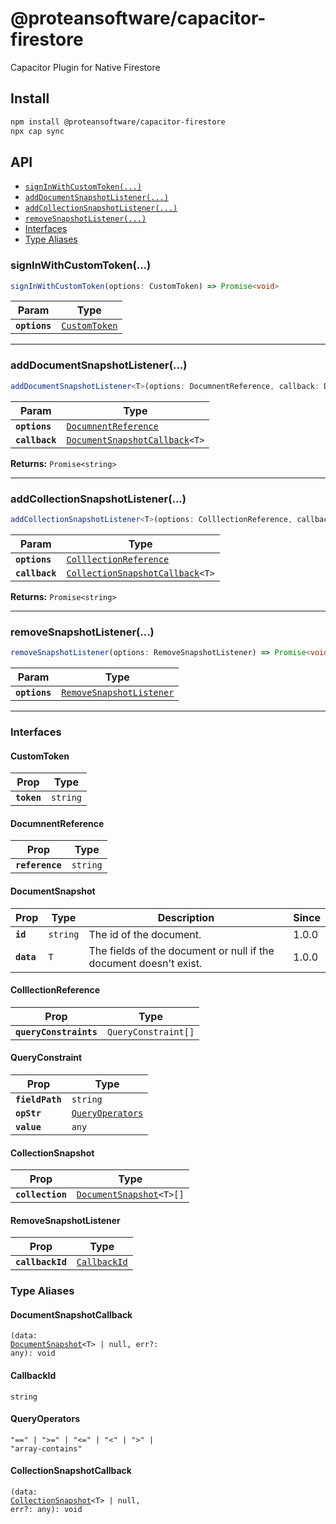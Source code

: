 # @proteansoftware/capacitor-firestore

Capacitor Plugin for Native Firestore

## Install

```bash
npm install @proteansoftware/capacitor-firestore
npx cap sync
```

## API

<docgen-index>

* [`signInWithCustomToken(...)`](#signinwithcustomtoken)
* [`addDocumentSnapshotListener(...)`](#adddocumentsnapshotlistener)
* [`addCollectionSnapshotListener(...)`](#addcollectionsnapshotlistener)
* [`removeSnapshotListener(...)`](#removesnapshotlistener)
* [Interfaces](#interfaces)
* [Type Aliases](#type-aliases)

</docgen-index>

<docgen-api>
<!--Update the source file JSDoc comments and rerun docgen to update the docs below-->

### signInWithCustomToken(...)

```typescript
signInWithCustomToken(options: CustomToken) => Promise<void>
```

| Param         | Type                                                |
| ------------- | --------------------------------------------------- |
| **`options`** | <code><a href="#customtoken">CustomToken</a></code> |

--------------------


### addDocumentSnapshotListener(...)

```typescript
addDocumentSnapshotListener<T>(options: DocumnentReference, callback: DocumentSnapshotCallback<T>) => Promise<CallbackId>
```

| Param          | Type                                                                                   |
| -------------- | -------------------------------------------------------------------------------------- |
| **`options`**  | <code><a href="#documnentreference">DocumnentReference</a></code>                      |
| **`callback`** | <code><a href="#documentsnapshotcallback">DocumentSnapshotCallback</a>&lt;T&gt;</code> |

**Returns:** <code>Promise&lt;string&gt;</code>

--------------------


### addCollectionSnapshotListener(...)

```typescript
addCollectionSnapshotListener<T>(options: ColllectionReference, callback: CollectionSnapshotCallback<T>) => Promise<CallbackId>
```

| Param          | Type                                                                                       |
| -------------- | ------------------------------------------------------------------------------------------ |
| **`options`**  | <code><a href="#colllectionreference">ColllectionReference</a></code>                      |
| **`callback`** | <code><a href="#collectionsnapshotcallback">CollectionSnapshotCallback</a>&lt;T&gt;</code> |

**Returns:** <code>Promise&lt;string&gt;</code>

--------------------


### removeSnapshotListener(...)

```typescript
removeSnapshotListener(options: RemoveSnapshotListener) => Promise<void>
```

| Param         | Type                                                                      |
| ------------- | ------------------------------------------------------------------------- |
| **`options`** | <code><a href="#removesnapshotlistener">RemoveSnapshotListener</a></code> |

--------------------


### Interfaces


#### CustomToken

| Prop        | Type                |
| ----------- | ------------------- |
| **`token`** | <code>string</code> |


#### DocumnentReference

| Prop            | Type                |
| --------------- | ------------------- |
| **`reference`** | <code>string</code> |


#### DocumentSnapshot

| Prop       | Type                | Description                                                       | Since |
| ---------- | ------------------- | ----------------------------------------------------------------- | ----- |
| **`id`**   | <code>string</code> | The id of the document.                                           | 1.0.0 |
| **`data`** | <code>T</code>      | The fields of the document or null if the document doesn't exist. | 1.0.0 |


#### ColllectionReference

| Prop                   | Type                           |
| ---------------------- | ------------------------------ |
| **`queryConstraints`** | <code>QueryConstraint[]</code> |


#### QueryConstraint

| Prop            | Type                                                      |
| --------------- | --------------------------------------------------------- |
| **`fieldPath`** | <code>string</code>                                       |
| **`opStr`**     | <code><a href="#queryoperators">QueryOperators</a></code> |
| **`value`**     | <code>any</code>                                          |


#### CollectionSnapshot

| Prop             | Type                                                                     |
| ---------------- | ------------------------------------------------------------------------ |
| **`collection`** | <code><a href="#documentsnapshot">DocumentSnapshot</a>&lt;T&gt;[]</code> |


#### RemoveSnapshotListener

| Prop             | Type                                              |
| ---------------- | ------------------------------------------------- |
| **`callbackId`** | <code><a href="#callbackid">CallbackId</a></code> |


### Type Aliases


#### DocumentSnapshotCallback

<code>(data: <a href="#documentsnapshot">DocumentSnapshot</a>&lt;T&gt; | null, err?: any): void</code>


#### CallbackId

<code>string</code>


#### QueryOperators

<code>"==" | "&gt;=" | "&lt;=" | "&lt;" | "&gt;" | "array-contains"</code>


#### CollectionSnapshotCallback

<code>(data: <a href="#collectionsnapshot">CollectionSnapshot</a>&lt;T&gt; | null, err?: any): void</code>

</docgen-api>
